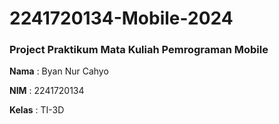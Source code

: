 # 2241720134-Mobile-2024
### Project Praktikum Mata Kuliah Pemrograman Mobile

**Nama** : Byan Nur Cahyo

**NIM** : 2241720134

**Kelas** : TI-3D